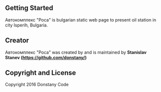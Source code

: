 ## Getting Started

Автокомплекс "Роса" is bulgarian static web page to present oil station in city Isperih, Bulgaria.

## Creator

Автокомплекс "Роса"  was created by and is maintained by **Stanislav Stanev (https://github.com/donstany/)**

## Copyright and License

Copyright 2016 Donstany Code 